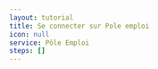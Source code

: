 ```yaml
---
layout: tutorial
title: Se connecter sur Pole emploi
icon: null
service: Pôle Emploi
steps: []
---
```


